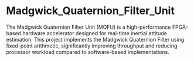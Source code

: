 # Madgwick_Quaternion_Filter_Unit
The Madgwick Quaternion Filter Unit (MQFU) is a high-performance FPGA-based hardware accelerator designed for real-time inertial attitude estimation. This project implements the Madgwick Quaternion Filter using fixed-point arithmetic, significantly improving throughput and reducing processor workload compared to software-based implementations.
